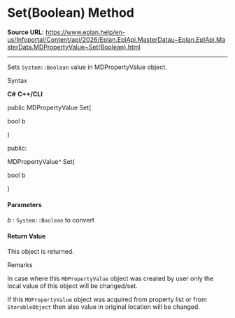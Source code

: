 # Set(Boolean) Method

**Source URL:** https://www.eplan.help/en-us/Infoportal/Content/api/2026/Eplan.EplApi.MasterDatau~Eplan.EplApi.MasterData.MDPropertyValue~Set(Boolean).html

---

Sets `System::Boolean` value in MDPropertyValue object.

Syntax

**C#**
**C++/CLI**


public MDPropertyValue Set( 

   bool b

)

public:

MDPropertyValue^ Set( 

   bool b

)


#### Parameters

*b*
:   `System::Boolean` to convert

#### Return Value

This object is returned.

Remarks

In case where this `MDPropertyValue` object was created by user only the local value of this object will be changed/set.

If this `MDPropertyValue` object was acquired from property list or from `StorableObject` then also value in original location will be changed.
